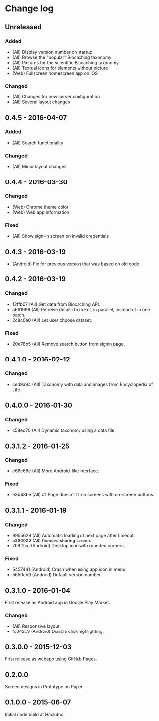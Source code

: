 # Change log

## Unreleased

### Added
- (All) Display version number on startup
- (All) Browse the "popular" Biocaching taxonomy
- (All) Pictures for the scientific Biocaching taxonomy
- (All) Textual icons for elements without picture
- (Web) Fullscreen homescreen app on iOS

### Changed
- (All) Changes for new server configuration
- (All) Several layout changes

## 0.4.5 - 2016-04-07

### Added
- (All) Search functionality

### Changed
- (All) Minor layout changes

## 0.4.4 - 2016-03-30

### Changed
- (Web) Chrome theme color
- (Web) Web app information

### Fixed
- (All) Show sign-in screen on invalid credentials

## 0.4.3 - 2016-03-19

- (Android) Fix for previous version that was based on old code.

## 0.4.2 - 2016-03-19

### Changed
- 12ffb07 (All) Get data from Biocaching API.
- a661996 (All) Retreive details from EoL in parallel, instead of in one batch.
- 2c8c0a0 (All) Let user choose dataset.

### Fixed
- 20e78b5 (All) Remove search button from signin page.

## 0.4.1.0 - 2016-02-12

### Changed
- ced9a94 (All) Taxonomy with data and images from Encyclopedia of Life.

## 0.4.0.0 - 2016-01-30

### Changed
- c58ed70 (All) Dynamic taxonomy using a data file.

## 0.3.1.2 - 2016-01-25

### Changed
- e66c66c (All) More Android-like interface.

### Fixed
- e3b48be (All) #1 Page doesn't fit on screens with on-screen buttons. 

## 0.3.1.1 - 2016-01-19

### Changed
- 9955629 (All) Automatic loading of next page after timeout.
- a390022 (All) Remove sharing screen.
- 7b9f2cc (Android) Desktop icon with rounded corners.

### Fixed
- 5457441 (Android) Crash when using app icon in menu.
- 5650cb9 (Android) Default version number.

## 0.3.1.0 - 2016-01-04

First release as Android app in Google Play Market.

### Changed
- (All) Responsive layout.
- fc842c9 (Android) Disable click highlighting.

## 0.3.0.0 - 2015-12-03

First release as webapp using GitHub Pages.

## 0.2.0.0

Screen designs in Prototype on Paper.

## 0.1.0.0 - 2015-06-07

Initial code build at Hack4no.
